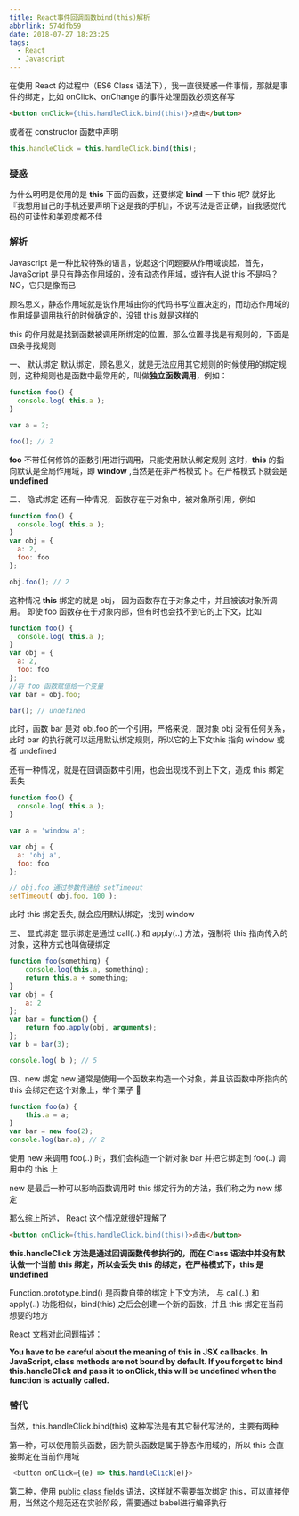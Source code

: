 ```yaml
---
title: React事件回调函数bind(this)解析
abbrlink: 574dfb59
date: 2018-07-27 18:23:25
tags: 
  - React
  - Javascript
---
```


在使用 React 的过程中（ES6 Class 语法下），我一直很疑惑一件事情，那就是事件的绑定，比如 onClick、onChange 的事件处理函数必须这样写

``` html
<button onClick={this.handleClick.bind(this)}>点击</button>
```

或者在 constructor 函数中声明

``` js
this.handleClick = this.handleClick.bind(this);
```


### 疑惑

为什么明明是使用的是 **this** 下面的函数，还要绑定 **bind** 一下 this 呢? 就好比『我想用自己的手机还要声明下这是我的手机』，不说写法是否正确，自我感觉代码的可读性和美观度都不佳

### 解析
Javascript 是一种比较特殊的语言，说起这个问题要从作用域谈起，首先，JavaScript 是只有静态作用域的，没有动态作用域，或许有人说 this 不是吗？NO，它只是像而已

顾名思义，静态作用域就是说作用域由你的代码书写位置决定的，而动态作用域的作用域是调用执行的时候确定的，没错 this 就是这样的

this 的作用就是找到函数被调用所绑定的位置，那么位置寻找是有规则的，下面是四条寻找规则

一、 默认绑定
默认绑定，顾名思义，就是无法应用其它规则的时候使用的绑定规则，这种规则也是函数中最常用的，叫做**独立函数调用**，例如：
``` js
function foo() { 
  console.log( this.a );
}

var a = 2; 

foo(); // 2
```

**foo** 不带任何修饰的函数引用进行调用，只能使用默认绑定规则
这时，**this** 的指向默认是全局作用域，即 **window** ,当然是在非严格模式下。在严格模式下就会是 **undefined**


二、 隐式绑定
还有一种情况，函数存在于对象中，被对象所引用，例如
``` js
function foo() { 
  console.log( this.a );
}
var obj = { 
  a: 2,
  foo: foo 
};

obj.foo(); // 2
```
这种情况 **this** 绑定的就是 obj， 因为函数存在于对象之中，并且被该对象所调用。
即使 foo 函数存在于对象内部，但有时也会找不到它的上下文，比如
``` js
function foo() { 
  console.log( this.a );
}
var obj = { 
  a: 2,
  foo: foo 
};
//将 foo 函数赋值给一个变量
var bar = obj.foo; 

bar(); // undefined
```
此时，函数 bar 是对 obj.foo 的一个引用，严格来说，跟对象 obj 没有任何关系，此时 bar 的执行就可以运用默认绑定规则，所以它的上下文this 指向 window 或者 undefined

还有一种情况，就是在回调函数中引用，也会出现找不到上下文，造成 this 绑定丢失

``` js
function foo() { 
  console.log( this.a );
}

var a = 'window a';

var obj = { 
  a: 'obj a',
  foo: foo 
};

// obj.foo 通过参数传递给 setTimeout 
setTimeout( obj.foo, 100 ); 

```
此时 this 绑定丢失, 就会应用默认绑定，找到 window

三、 显式绑定
显示绑定是通过 call(..) 和 apply(..) 方法，强制将 this 指向传入的对象，这种方式也叫做硬绑定

``` js
function foo(something) {
    console.log(this.a, something);
    return this.a + something;
}
var obj = {
    a: 2
};
var bar = function() {
    return foo.apply(obj, arguments);
};
var b = bar(3);

console.log( b ); // 5

```


四、new 绑定
new 通常是使用一个函数来构造一个对象，并且该函数中所指向的 this 会绑定在这个对象上，举个栗子 🌰
``` js
function foo(a) {
    this.a = a;
}
var bar = new foo(2);
console.log(bar.a); // 2
```
使用 new 来调用 foo(..) 时，我们会构造一个新对象 bar 并把它绑定到 foo(..) 调用中的 this 上

new 是最后一种可以影响函数调用时 this 绑定行为的方法，我们称之为 new 绑定



那么综上所述， React 这个情况就很好理解了

``` html
<button onClick={this.handleClick.bind(this)}>点击</button>
```

**this.handleClick 方法是通过回调函数传参执行的，而在 Class 语法中并没有默认做一个当前 this 绑定，所以会丢失 this 的绑定，在严格模式下，this 是 undefined**

Function.prototype.bind() 是函数自带的绑定上下文方法， 与 call(..) 和 apply(..) 功能相似，bind(this) 之后会创建一个新的函数，并且 this 绑定在当前想要的地方

React 文档对此问题描述：

**You have to be careful about the meaning of this in JSX callbacks. In JavaScript, class methods are not bound by default. If you forget to bind this.handleClick and pass it to onClick, this will be undefined when the function is actually called.**


### 替代
当然，this.handleClick.bind(this) 这种写法是有其它替代写法的，主要有两种

第一种，可以使用箭头函数，因为箭头函数是属于静态作用域的，所以 this 会直接绑定在当前作用域

``` js
 <button onClick={(e) => this.handleClick(e)}>
```

第二种，使用 [public class fields](https://babeljs.io/docs/en/babel-plugin-transform-class-properties/) 语法，这样就不需要每次绑定 this，可以直接使用，当然这个规范还在实验阶段，需要通过 babel进行编译执行

